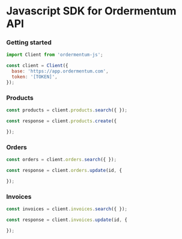 # Javascript SDK for Ordermentum API

### Getting started

```javascript
import Client from 'ordermentum-js';

const client = Client({
  base: 'https://app.ordermentum.com',
  token: '[TOKEN]',
});
```

### Products

```javascript
const products = client.products.search({ });

const response = client.products.create({

});
```

### Orders

```javascript
const orders = client.orders.search({ });

const response = client.orders.update(id, {

});
```

### Invoices

```javascript
const invoices = client.invoices.search({ });

const response = client.invoices.update(id, {

});
```